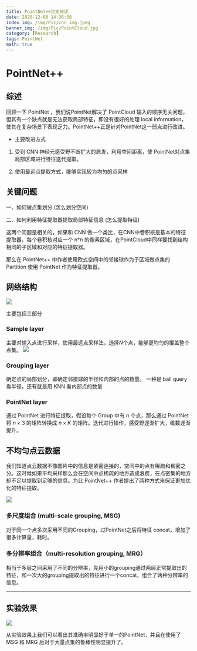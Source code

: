 ```yaml
---
title: PointNet++论文阅读
date: 2020-12-08 14:36:58
index_img: /img/Pic/cnn_img.jpeg
banner_img: /img/Pic/PointCloud.jpg
category: [Research]
tags: PointNet
math: true
---
```

# PointNet++

## 综述

回顾一下 PointNet ，我们说PointNet解决了 PointCloud 输入的顺序无关问题，但其有一个缺点就是无法获取局部特征，即没有很好的处理 local information，使其在复杂场景下表现乏力。PointNet++正是针对PointNet这一弱点进行改进。

- 主要改进方式

1. 受到 CNN 神经元感受野不断扩大的启发，利用空间距离，使 PointNet对点集局部区域进行特征迭代提取。

2. 使用最远点提取方式，能够实现较为均匀的点采样

## 关键问题

一、如何做点集划分 (怎么划分空间)

二、如何利用特征提取器提取局部特征信息 (怎么提取特征)

这两个问题是相关的，如果和 CNN 做一个类比，在CNN中卷积核是基本的特征提取器，每个卷积核对应一个 n*n 的像素区域，在PointCloud中同样要找到结构相同的子区域和对应的特征提取器。

那么在 PointNet++ 中作者使用欧式空间中的邻接球作为子区域做点集的 Partition 使用 PointNet 作为特征提取器。

## 网络结构
![](https://pic1.zhimg.com/80/v2-f3f9a70d0052be1949a18c6e556572b8_1440w.jpg)

主要包括三部分
### Sample layer
主要对输入点进行采样，使用最远点采样法，选择$N$个点，能够更均匀的覆盖整个点集。
![](https://img-blog.csdnimg.cn/20200923132734170.png?x-oss-process=image/watermark,type_ZmFuZ3poZW5naGVpdGk,shadow_10,text_aHR0cHM6Ly9ibG9nLmNzZG4ubmV0L1FUVkxD,size_16,color_FFFFFF,t_70#pic_center)

### Grouping layer
确定点的局部划分，即确定邻接球的半径和内部的点的数量。
一种是 ball query 看半径，还有就是用 KNN 看内部点的数量

### PointNet layer
通过 PointNet 进行特征提取，假设每个 Group 中有 $n$ 个点，那么通过 PointNet 将 $n\times 3$ 的矩阵转换成 $n\times K$ 的矩阵。迭代进行操作，感受野逐渐扩大，维数逐渐提升。

## 不均匀点云数据

我们知道点云数据不像图片中的信息是紧密连接的，空间中的点有稀疏和稠密之分。这时候如果平均采样那么会在空间中点稀疏的地方造成浪费，在点密集的地方却不足以提取到足够的信息。为此 PointNet++ 作者提出了两种方式来保证更加优化的特征提取。

![](https://pic1.zhimg.com/80/v2-5389688194b56daf0311e926360f8e6c_1440w.jpg)

### 多尺度组合 (multi-scale grouping, MSG)

对于同一个点多次采用不同的Grouping，过PointNet之后将特征 concat，增加了很多计算量，耗时。

### 多分辨率组合（multi-resolution grouping, MRG）

相当于多层之间采用了不同的分辨率，先用小的grouping通过两层正常提取出的特征，和一次大的grouping提取出的特征进行一个concat，组合了两种分辨率的信息。

---

## 实验效果

![](https://s3.ax1x.com/2020/12/08/rpkt39.png)

从实验效果上我们可以看出其准确率明显好于单一的PointNet，并且在使用了 MSG 和 MRG 后对于大量点集的鲁棒性明显提升了。

